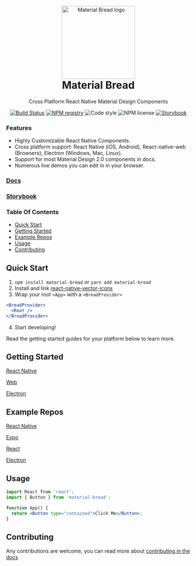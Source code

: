 <p align="center" style="margin-bottom: 0px !important;">
  <img width="200" src="http://material-bread.org/logo-shadow.svg" alt="Material Bread logo" align="center">
</p>
<h1 align="center" style="margin-top: 0px;">Material Bread</h1>


  
<p align="center" >Cross Platform React Native Material Design Components</p>

<div align="center" >

[![Build Status](https://img.shields.io/travis/codypearce/material-bread/master.svg?style=for-the-badge)](https://travis-ci.org/codypearce/material-bread) [![NPM registry](https://img.shields.io/npm/v/material-bread.svg?style=for-the-badge)](https://www.npmjs.com/package/material-bread) ![Code style](https://img.shields.io/badge/code_style-prettier-ff69b4.svg?style=for-the-badge) ![NPM license](https://img.shields.io/badge/license-mit-red.svg?style=for-the-badge) [![Storybook](https://cdn.jsdelivr.net/gh/storybooks/brand@master/badge/badge-storybook.svg?style=for-the-badge)](https://codypearce.github.io/material-bread/)

</div>

### Features

* Highly Customizable React Native Components.
* Cross platform support: React Native (iOS, Android), React-native-web (Browsers), Electron (Windows, Mac, Linux).
* Support for most Material Design 2.0 components in docs.
* Numerous live demos you can edit in in your browser.

### [Docs](http://material-bread.org)

### [Storybook](https://codypearce.github.io/material-bread/)


### Table Of Contents
* [Quick Start](#quick-start)
* [Getting Started](#getting-started)
* [Example Repos](#example-repos)
* [Usage](#usage)
* [Contributing](#contributing)

## Quick Start

1. `npm install material-bread` or `yarn add material-bread`
2. Install and link [react-native-vector-icons](https://github.com/oblador/react-native-vector-icons)
3. Wrap your root `<App>` with a `<BreadProvider>`
```jsx
<BreadProvider>
  <Root />
</BreadProvider>
```
4. Start developing!

Read the getting started guides for your platform below to learn more.


## Getting Started

[React Native](http://material-bread.org/getting-started/react-native)

[Web](http://material-bread.org/getting-started/web)

[Electron](http://material-bread.org/getting-started/electron)

## Example Repos

[React Native](https://github.com/codypearce/material-bread-rn-example)

[Expo](https://github.com/codypearce/material-bread-expo-example)

[React](https://github.com/codypearce/material-bread-react-example)

[Electron](https://github.com/codypearce/material-bread-electron-example)

## Usage

```jsx
import React from 'react';
import { Button } from 'material-bread';

function App() {
  return <Button type="contained">Click Me</Button>;
}
```

## Contributing

Any contributions are welcome, you can read more about [contributing in the docs](http://material-bread.org/contributing/library)
